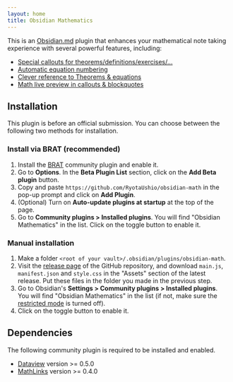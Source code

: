```yaml
---
layout: home
title: Obsidian Mathematics
---
```


This is an [Obsidian.md](https://obsidian.md/) plugin that enhances your mathematical note taking experience with several powerful features, including:

- [Special callouts for theorems/definitions/exercises/...](math-callouts)
- [Automatic equation numbering](equation-number)
- [Clever reference to Theorems & equations](cleveref)
- [Math live preview in callouts & blockquotes](math-preview)

## Installation

This plugin is before an official submission.
You can choose between the following two methods for installation.

### Install via BRAT (recommended)

1. Install the [BRAT](obsidian://show-plugin?id=obsidian42-brat) community plugin and enable it.
2. Go to **Options**. In the **Beta Plugin List** section, click on the **Add Beta plugin** button.
3. Copy and paste `https://github.com/RyotaUshio/obsidian-math` in the pop-up prompt and click on **Add Plugin**.
5. (Optional) Turn on **Auto-update plugins at startup** at the top of the page.
4. Go to **Community plugins > Installed plugins**. You will find "Obsidian Mathematics" in the list. Click on the toggle button to enable it.

### Manual installation

1. Make a folder `<root of your vault>/.obsidian/plugins/obsidian-math`.
2. Visit the [release page](https://github.com/RyotaUshio/obsidian-math/releases) of the GitHub repository, and download `main.js`, `manifest.json` and `style.css` in the "Assets" section of the latest release. Put these files in the folder you made in the previous step.
3. Go to Obsidian's **Settings > Community plugins > Installed plugins**. You will find "Obsidian Mathematics" in the list (if not, make sure the [restricted mode](https://help.obsidian.md/Extending+Obsidian/Plugin+security#Restricted+mode) is turned off). 
4. Click on the toggle button to enable it.

## Dependencies

The following community plugin is required to be installed and enabled.

- [Dataview](obsidian://show-plugin?id=dataview) version >= 0.5.0
- [MathLinks](obsidian://show-plugin?id=mathlinks) version >= 0.4.0
